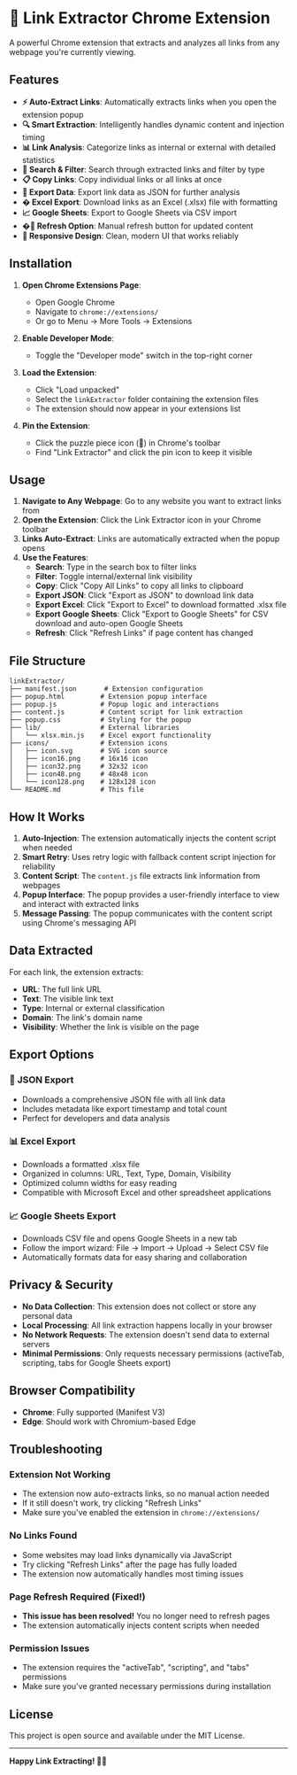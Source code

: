 # 🔗 Link Extractor Chrome Extension

A powerful Chrome extension that extracts and analyzes all links from any webpage you're currently viewing.

## Features

- **⚡ Auto-Extract Links**: Automatically extracts links when you open the extension popup
- **🔍 Smart Extraction**: Intelligently handles dynamic content and injection timing
- **📊 Link Analysis**: Categorize links as internal or external with detailed statistics
- **🔎 Search & Filter**: Search through extracted links and filter by type
- **📋 Copy Links**: Copy individual links or all links at once
- **📄 Export Data**: Export link data as JSON for further analysis
- **� Excel Export**: Download links as an Excel (.xlsx) file with formatting
- **📈 Google Sheets**: Export to Google Sheets via CSV import
- **�🔄 Refresh Option**: Manual refresh button for updated content
- **📱 Responsive Design**: Clean, modern UI that works reliably

## Installation

1. **Open Chrome Extensions Page**:
   - Open Google Chrome
   - Navigate to `chrome://extensions/`
   - Or go to Menu → More Tools → Extensions

2. **Enable Developer Mode**:
   - Toggle the "Developer mode" switch in the top-right corner

3. **Load the Extension**:
   - Click "Load unpacked"
   - Select the `linkExtractor` folder containing the extension files
   - The extension should now appear in your extensions list

4. **Pin the Extension**:
   - Click the puzzle piece icon (🧩) in Chrome's toolbar
   - Find "Link Extractor" and click the pin icon to keep it visible

## Usage

1. **Navigate to Any Webpage**: Go to any website you want to extract links from
2. **Open the Extension**: Click the Link Extractor icon in your Chrome toolbar
3. **Links Auto-Extract**: Links are automatically extracted when the popup opens
4. **Use the Features**:
   - **Search**: Type in the search box to filter links
   - **Filter**: Toggle internal/external link visibility
   - **Copy**: Click "Copy All Links" to copy all links to clipboard
   - **Export JSON**: Click "Export as JSON" to download link data
   - **Export Excel**: Click "Export to Excel" to download formatted .xlsx file
   - **Export Google Sheets**: Click "Export to Google Sheets" for CSV download and auto-open Google Sheets
   - **Refresh**: Click "Refresh Links" if page content has changed

## File Structure

```
linkExtractor/
├── manifest.json       # Extension configuration
├── popup.html         # Extension popup interface
├── popup.js           # Popup logic and interactions
├── content.js         # Content script for link extraction
├── popup.css          # Styling for the popup
├── lib/               # External libraries
│   └── xlsx.min.js    # Excel export functionality
├── icons/             # Extension icons
│   ├── icon.svg       # SVG icon source
│   ├── icon16.png     # 16x16 icon
│   ├── icon32.png     # 32x32 icon
│   ├── icon48.png     # 48x48 icon
│   └── icon128.png    # 128x128 icon
└── README.md          # This file
```

## How It Works

1. **Auto-Injection**: The extension automatically injects the content script when needed
2. **Smart Retry**: Uses retry logic with fallback content script injection for reliability  
3. **Content Script**: The `content.js` file extracts link information from webpages
4. **Popup Interface**: The popup provides a user-friendly interface to view and interact with extracted links
5. **Message Passing**: The popup communicates with the content script using Chrome's messaging API

## Data Extracted

For each link, the extension extracts:
- **URL**: The full link URL
- **Text**: The visible link text
- **Type**: Internal or external classification
- **Domain**: The link's domain name
- **Visibility**: Whether the link is visible on the page

## Export Options

### 📄 JSON Export
- Downloads a comprehensive JSON file with all link data
- Includes metadata like export timestamp and total count
- Perfect for developers and data analysis

### 📊 Excel Export
- Downloads a formatted .xlsx file
- Organized in columns: URL, Text, Type, Domain, Visibility
- Optimized column widths for easy reading
- Compatible with Microsoft Excel and other spreadsheet applications

### 📈 Google Sheets Export
- Downloads CSV file and opens Google Sheets in a new tab
- Follow the import wizard: File → Import → Upload → Select CSV file
- Automatically formats data for easy sharing and collaboration

## Privacy & Security

- **No Data Collection**: This extension does not collect or store any personal data
- **Local Processing**: All link extraction happens locally in your browser
- **No Network Requests**: The extension doesn't send data to external servers
- **Minimal Permissions**: Only requests necessary permissions (activeTab, scripting, tabs for Google Sheets export)

## Browser Compatibility

- **Chrome**: Fully supported (Manifest V3)
- **Edge**: Should work with Chromium-based Edge

## Troubleshooting

### Extension Not Working
- The extension now auto-extracts links, so no manual action needed
- If it still doesn't work, try clicking "Refresh Links"
- Make sure you've enabled the extension in `chrome://extensions/`

### No Links Found
- Some websites may load links dynamically via JavaScript
- Try clicking "Refresh Links" after the page has fully loaded
- The extension now automatically handles most timing issues

### Page Refresh Required (Fixed!)
- **This issue has been resolved!** You no longer need to refresh pages
- The extension automatically injects content scripts when needed

### Permission Issues
- The extension requires the "activeTab", "scripting", and "tabs" permissions
- Make sure you've granted necessary permissions during installation

## License

This project is open source and available under the MIT License.

---

**Happy Link Extracting! 🔗✨**
